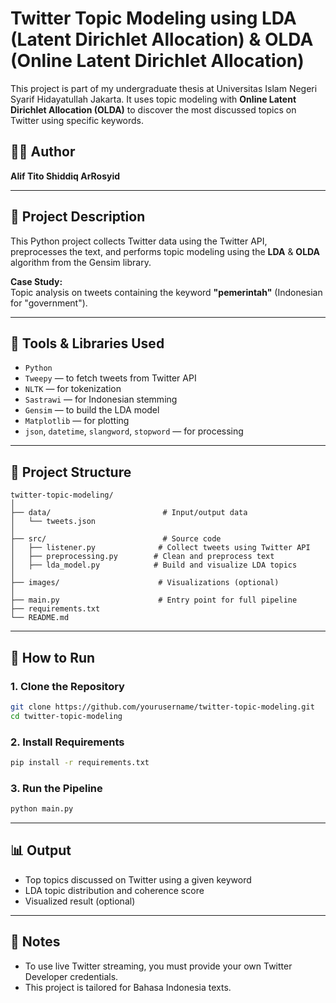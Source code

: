 # Twitter Topic Modeling using LDA (Latent Dirichlet Allocation) & OLDA (Online Latent Dirichlet Allocation)

This project is part of my undergraduate thesis at Universitas Islam Negeri Syarif Hidayatullah Jakarta. It uses topic modeling with **Online Latent Dirichlet Allocation (OLDA)** to discover the most discussed topics on Twitter using specific keywords.

## 👨‍💻 Author
**Alif Tito Shiddiq ArRosyid**

---

## 📌 Project Description

This Python project collects Twitter data using the Twitter API, preprocesses the text, and performs topic modeling using the **LDA** & **OLDA** algorithm from the Gensim library.

**Case Study:**  
Topic analysis on tweets containing the keyword **"pemerintah"** (Indonesian for "government").

---

## 🧰 Tools & Libraries Used

- `Python`
- `Tweepy` — to fetch tweets from Twitter API
- `NLTK` — for tokenization
- `Sastrawi` — for Indonesian stemming
- `Gensim` — to build the LDA model
- `Matplotlib` — for plotting
- `json`, `datetime`, `slangword`, `stopword` — for processing

---

## 📁 Project Structure

```
twitter-topic-modeling/
│
├── data/                         # Input/output data
│   └── tweets.json
│
├── src/                          # Source code
│   ├── listener.py              # Collect tweets using Twitter API
│   ├── preprocessing.py        # Clean and preprocess text
│   ├── lda_model.py            # Build and visualize LDA topics
│
├── images/                      # Visualizations (optional)
│
├── main.py                      # Entry point for full pipeline
├── requirements.txt
└── README.md
```

---

## 🚀 How to Run

### 1. Clone the Repository

```bash
git clone https://github.com/yourusername/twitter-topic-modeling.git
cd twitter-topic-modeling
```

### 2. Install Requirements

```bash
pip install -r requirements.txt
```

### 3. Run the Pipeline

```bash
python main.py
```

---

## 📊 Output

- Top topics discussed on Twitter using a given keyword
- LDA topic distribution and coherence score
- Visualized result (optional)

---

## 📮 Notes

- To use live Twitter streaming, you must provide your own Twitter Developer credentials.
- This project is tailored for Bahasa Indonesia texts.
